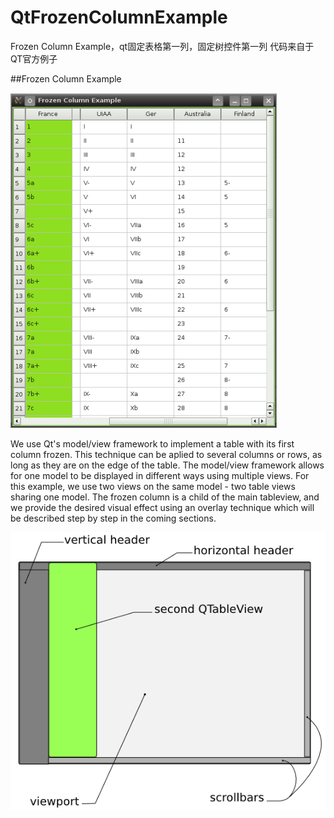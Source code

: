 # QtFrozenColumnExample
Frozen Column Example，qt固定表格第一列，固定树控件第一列
代码来自于QT官方例子

##Frozen Column Example

![example](https://github.com/ooklasd/QtFrozenColumnExample/blob/master/example1.png)

We use Qt's model/view framework to implement a table with its first column frozen. This technique can be aplied to several columns or rows, as long as they are on the edge of the table.
The model/view framework allows for one model to be displayed in different ways using multiple views. For this example, we use two views on the same model - two table views sharing one model. The frozen column is a child of the main tableview, and we provide the desired visual effect using an overlay technique which will be described step by step in the coming sections.

![example2](https://github.com/ooklasd/QtFrozenColumnExample/blob/master/example2.png)


